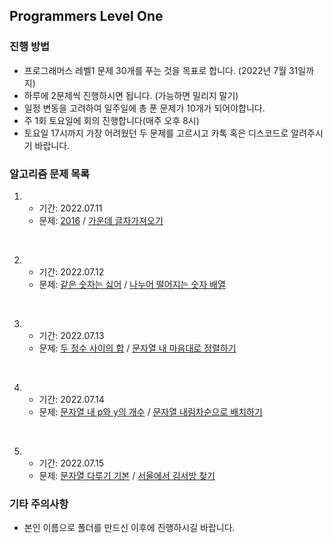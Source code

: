 ## Programmers Level One

### 진행 방법

- 프로그래머스 레벨1 문제 30개를 푸는 것을 목표로 합니다. (2022년 7월 31일까지)
- 하루에 2문제씩 진행하시면 됩니다. (가능하면 밀리지 말기)
- 일정 변동을 고려하여 일주일에 총 푼 문제가 10개가 되어야합니다.
- 주 1회 토요일에 회의 진행합니다(매주 오후 8시)
- 토요일 17시까지 가장 어려웠던 두 문제를 고르시고 카톡 혹은 디스코드로 알려주시기 바랍니다.

### 알고리즘 문제 목록

1.  - 기간: 2022.07.11
    - 문제: [2016](https://school.programmers.co.kr/learn/courses/30/lessons/12901) /
           [가운데 글자가져오기](https://school.programmers.co.kr/learn/courses/30/lessons/12903)

<br>

2.  - 기간: 2022.07.12
    - 문제: [같은 숫자는 싫어](https://school.programmers.co.kr/learn/courses/30/lessons/12906?language=javascript) /
           [나누어 떨어지는 숫자 배열](https://school.programmers.co.kr/learn/courses/30/lessons/12910?language=javascript)

<br>

3.  - 기간: 2022.07.13
    - 문제: [두 정수 사이의 합](https://school.programmers.co.kr/learn/courses/30/lessons/12912?language=javascript) /
           [문자열 내 마음대로 정렬하기](https://school.programmers.co.kr/learn/courses/30/lessons/12915?language=javascript)
<br>

4.  - 기간: 2022.07.14
    - 문제: [문자열 내 p와 y의 개수](https://school.programmers.co.kr/learn/courses/30/lessons/12916?language=javascript) /
           [문자열 내림차순으로 배치하기](https://school.programmers.co.kr/learn/courses/30/lessons/12917?language=javascript)
<br>

5.  - 기간: 2022.07.15
    - 문제: [문자열 다루기 기본](https://school.programmers.co.kr/learn/courses/30/lessons/12918?language=javascript) /
           [서울에서 김서방 찾기](https://school.programmers.co.kr/learn/courses/30/lessons/12919?language=javascript)
           
        
           
      

### 기타 주의사항

- 본인 이름으로 폴더를 만드신 이후에 진행하시길 바랍니다.
